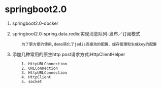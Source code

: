 # springboot2.0

1. springboot2.0-docker
2. springboot2.0-spring.data.redis:实现消息队列-发布／订阅模式
    
    ```
        为了更方便的使用,demo简化了jedis连接池的配置、缓存管理和生成key的配置
    ```
3. 添加几种常用的原生http post请求方式:HttpClientHelper

    ```
        1. HttpURLConnection
        2. URLConnection
        3. HttpURLConnection
        4. HttpClient
        5. socket
    ```